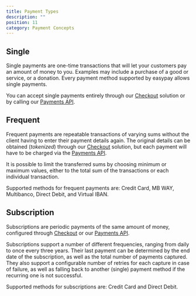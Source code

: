 ```yaml
---
title: Payment Types
description: ""
position: 11
category: Payment Concepts
---
```


## Single

Single payments are one-time transactions that will let your customers pay an amount of money to you. Examples may include a purchase of a good or service, or a donation. Every payment method supported by easypay allows single payments.

You can accept single payments entirely through our [Checkout](/checkout/overview) solution or by calling our [Payments API](/api/payments).

## Frequent

Frequent payments are repeatable transactions of varying sums without the client having to enter their payment details again. The original details can be obtained (*tokenized*) through our [Checkout](/checkout/overview) solution, but each payment will have to be charged via the [Payments API](/api/payments).

It is possible to limit the transferred sums by choosing minimum or maximum values, either to the total sum of the transactions or each individual transaction.

Supported methods for frequent payments are: Credit Card, MB WAY, Multibanco, Direct Debit, and Virtual IBAN.

## Subscription

Subscriptions are periodic payments of the same amount of money, configured through [Checkout](/checkout/overview) or our [Payments API](/api/payments).

Subscriptions support a number of different frequencies, ranging from daily to once every three years. Their last payment can be determined by the end date of the subscription, as well as the total number of payments captured. They also support a configurable number of retries for each capture in case of failure, as well as falling back to another (single) payment method if the recurring one is not successful.

Supported methods for subscriptions are: Credit Card and Direct Debit.